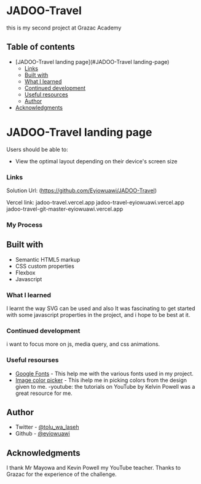 # JADOO-Travel
this is my second project at Grazac Academy
## Table of contents


- [JADOO-Travel landing page](#JADOO-Travel landing-page)
  - [Links](#links)
  - [Built with](#built-with)
  - [What I learned](#what-i-learned)
  - [Continued development](#continued-development)
  - [Useful resources](#useful-resources)
  - [Author](#author)
- [Acknowledgments](#acknowledgments)


# JADOO-Travel landing page

Users should be able to:

- View the optimal layout depending on their device's screen size


### Links

Solution Url: (https://github.com/Eyiowuawi/JADOO-Travel)

Vercel link:
jadoo-travel.vercel.app
jadoo-travel-eyiowuawi.vercel.app
jadoo-travel-git-master-eyiowuawi.vercel.app


### My Process

## Built with

- Semantic HTML5 markup
- CSS custom properties
- Flexbox
- Javascript

### What I learned

I learnt the way SVG can be used and also It was fascinating to get started with some javascript properties in the project, and i hope to be best at it. 


### Continued development

i want to focus more on js, media query, and css animations.

### Useful resourses

- [Google Fonts](https://www.fonts.google.com) - This help me with the various fonts used in my project.
- [Image color picker](https://www.imagecolorpicker.com) - This ihelp me in picking colors from the design given to me.
-youtube: the tutorials on YouTube by Kelvin Powell was a great resource for me.

## Author

- Twitter - [@tolu_wa_laseh](https://www.twitter.com/tolu_wa_laseh)
- Github - [@eyiowuawi](https://www.github.com/eyiowuawi)

## Acknowledgments
 I thank Mr Mayowa and Kevin Powell my YouTube teacher. Thanks to Grazac for the experience of the challenge.
